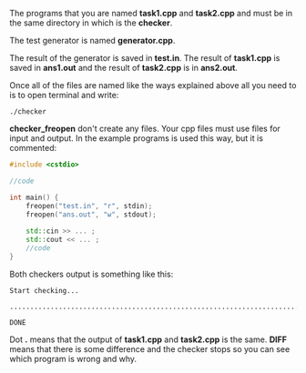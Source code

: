 
The programs that you are named **task1.cpp** and **task2.cpp** and must be in the same directory in which is the **checker**.

The test generator is named **generator.cpp**.

The result of the generator is saved in **test.in**. The result of **task1.cpp** is saved in **ans1.out** and the result of **task2.cpp** is in **ans2.out**.

Once all of the files are named like the ways explained above all you need to is to open terminal and write:

```
./checker
```

**checker_freopen** don't create any files. Your cpp files must use files for input and output. In the example programs is used this way, but it is commented:

```cpp
#include <cstdio>

//code

int main() {
	freopen("test.in", "r", stdin);
	freopen("ans.out", "w", stdout);
	
	std::cin >> ... ;
	std::cout << ... ;
	//code
}
```

Both checkers output is something like this:
```
Start checking...

...............................................................................................................DIFF

DONE
```
Dot **.** means that the output of **task1.cpp** and **task2.cpp** is the same. **DIFF** means that there is some difference and the checker stops so you can see which program is wrong and why.
